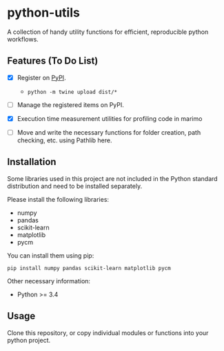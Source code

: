 # python-utils
A collection of handy utility functions for efficient, reproducible python workflows.

## Features (To Do List)
- [x] Register on [PyPI](https://pypi.org/project/pytoolbox4dev/).
  - ``` python -m twine upload dist/* ```
- [ ] Manage the registered items on PyPI.
- [x] Execution time measurement utilities for profiling code in marimo
- [ ] Move and write the necessary functions for folder creation, path checking, etc. using Pathlib here.  


## Installation
Some libraries used in this project are not included in the Python standard distribution and need to be installed separately.

Please install the following libraries:
- numpy
- pandas
- scikit-learn
- matplotlib
- pycm

You can install them using pip:
```
pip install numpy pandas scikit-learn matplotlib pycm
```
   
Other necessary information:  
- Python >= 3.4

## Usage
Clone this repository, or copy individual modules or functions into your python project.
